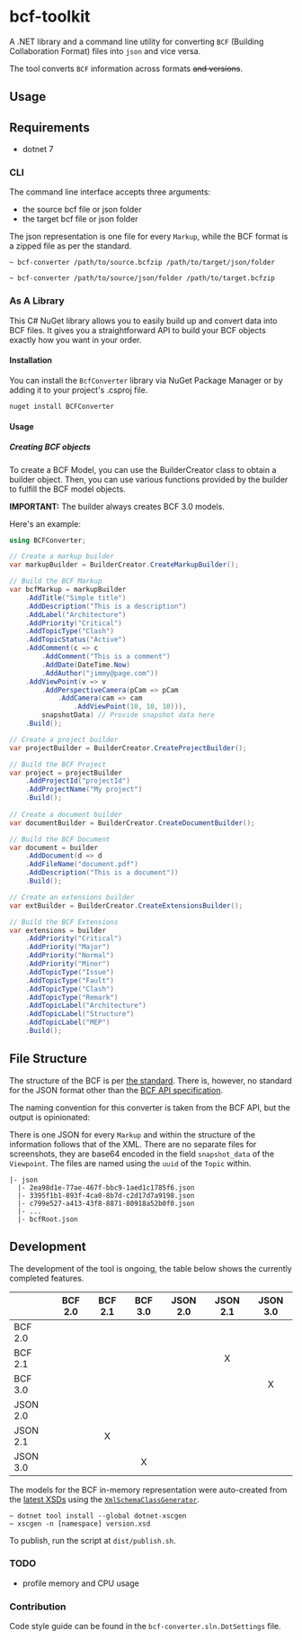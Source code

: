# bcf-toolkit

A .NET library and a command line utility for converting `BCF` (Building 
Collaboration Format) files into `json` and vice versa.

The tool converts `BCF` information across formats ~~and versions~~. 

## Usage

## Requirements

- dotnet 7

### CLI

The command line interface accepts three arguments:
 * the source bcf file or json folder
 * the target bcf file or json folder
 
The json representation is one file for every `Markup`, while the BCF format
is a zipped file as per the standard.

```
~ bcf-converter /path/to/source.bcfzip /path/to/target/json/folder

~ bcf-converter /path/to/source/json/folder /path/to/target.bcfzip
```

### As A Library
This C# NuGet library allows you to easily build up and convert data into BCF files.
It gives you a straightforward API to build your BCF objects exactly how you want
in your order.

#### Installation
You can install the `BcfConverter` library via NuGet Package Manager or by adding 
it to your project's .csproj file.
```
nuget install BCFConverter
```

#### Usage
##### Creating BCF objects
To create a BCF Model, you can use the BuilderCreator class to obtain a builder object. 
Then, you can use various functions provided by the builder to fulfill the BCF model 
objects. 

**IMPORTANT:** The builder always creates BCF 3.0 models.

Here's an example:

```csharp
using BCFConverter;

// Create a markup builder
var markupBuilder = BuilderCreator.CreateMarkupBuilder();

// Build the BCF Markup
var bcfMarkup = markupBuilder
    .AddTitle("Simple title")
    .AddDescription("This is a description")
    .AddLabel("Architecture")
    .AddPriority("Critical")
    .AddTopicType("Clash")
    .AddTopicStatus("Active")
    .AddComment(c => c
        .AddComment("This is a comment")
        .AddDate(DateTime.Now)
        .AddAuthor("jimmy@page.com"))
    .AddViewPoint(v => v
        .AddPerspectiveCamera(pCam => pCam
            .AddCamera(cam => cam
                .AddViewPoint(10, 10, 10))),
        snapshotData) // Provide snapshot data here
    .Build();

// Create a project builder
var projectBuilder = BuilderCreator.CreateProjectBuilder();

// Build the BCF Project
var project = projectBuilder
    .AddProjectId("projectId")
    .AddProjectName("My project")
    .Build();
    
// Create a document builder
var documentBuilder = BuilderCreator.CreateDocumentBuilder();

// Build the BCF Document
var document = builder
    .AddDocument(d => d
    .AddFileName("document.pdf")
    .AddDescription("This is a document"))
    .Build();

// Create an extensions builder
var extBuilder = BuilderCreator.CreateExtensionsBuilder();

// Build the BCF Extensions
var extensions = builder
    .AddPriority("Critical")
    .AddPriority("Major")
    .AddPriority("Normal")
    .AddPriority("Minor")
    .AddTopicType("Issue")
    .AddTopicType("Fault")
    .AddTopicType("Clash")
    .AddTopicType("Remark")
    .AddTopicLabel("Architecture")
    .AddTopicLabel("Structure")
    .AddTopicLabel("MEP")
    .Build();
```

## File Structure

The structure of the BCF is per [the standard][3]. There is, however, no 
standard for the JSON format other than the [BCF API specification][4].

The naming convention for this converter is taken from the BCF API, but the
output is opinionated:

There is one JSON for every `Markup` and within the structure of the information
follows that of the XML. There are no separate files for screenshots, they are
base64 encoded in the field `snapshot_data` of the `Viewpoint`. The files are
named using the `uuid` of the `Topic` within.

```
|- json
  |- 2ea98d1e-77ae-467f-bbc9-1aed1c1785f6.json
  |- 3395f1b1-893f-4ca0-8b7d-c2d17d7a9198.json
  |- c799e527-a413-43f8-8871-80918a52b0f0.json
  |- ...
  |- bcfRoot.json
```

## Development

The development of the tool is ongoing, the table below shows the currently 
completed features.

|          | BCF 2.0 | BCF 2.1 | BCF 3.0 | JSON 2.0 | JSON 2.1 | JSON 3.0 |
|----------|:-------:|:-------:|:-------:|:--------:|:--------:|:--------:|
| BCF 2.0  |         |         |         |          |          |          |
| BCF 2.1  |         |         |         |          |    X     |          |
| BCF 3.0  |         |         |         |          |          |    X     |
| JSON 2.0 |         |         |         |          |          |          |
| JSON 2.1 |         |    X    |         |          |          |          |
| JSON 3.0 |         |         |    X    |          |          |          |

The models for the BCF in-memory representation were auto-created from the
[latest XSDs][1] using the [`XmlSchemaClassGenerator`][2].

```
~ dotnet tool install --global dotnet-xscgen
~ xscgen -n [namespace] version.xsd
```

To publish, run the script at `dist/publish.sh`.

### TODO

- profile memory and CPU usage

### Contribution

Code style guide can be found in the `bcf-converter.sln.DotSettings` file.

[1]: https://github.com/buildingSMART/BCF-XML/tree/master/Schemas
[2]: https://github.com/mganss/XmlSchemaClassGenerator
[3]: https://github.com/BuildingSMART/BCF-XML/tree/master/Documentation
[4]: https://github.com/BuildingSMART/BCF-API